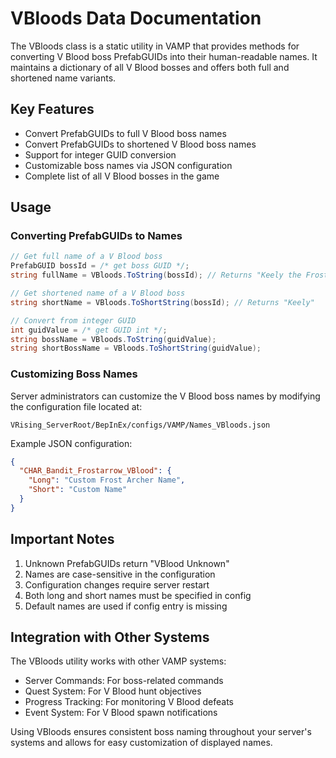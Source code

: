 
# VBloods Data Documentation

The VBloods class is a static utility in VAMP that provides methods for converting V Blood boss PrefabGUIDs into their human-readable names. It maintains a dictionary of all V Blood bosses and offers both full and shortened name variants.

## Key Features

- Convert PrefabGUIDs to full V Blood boss names
- Convert PrefabGUIDs to shortened V Blood boss names
- Support for integer GUID conversion
- Customizable boss names via JSON configuration
- Complete list of all V Blood bosses in the game

## Usage

### Converting PrefabGUIDs to Names
```csharp
// Get full name of a V Blood boss
PrefabGUID bossId = /* get boss GUID */;
string fullName = VBloods.ToString(bossId); // Returns "Keely the Frost Archer"

// Get shortened name of a V Blood boss
string shortName = VBloods.ToShortString(bossId); // Returns "Keely"

// Convert from integer GUID
int guidValue = /* get GUID int */;
string bossName = VBloods.ToString(guidValue);
string shortBossName = VBloods.ToShortString(guidValue);
```

### Customizing Boss Names

Server administrators can customize the V Blood boss names by modifying the configuration file located at:
```
VRising_ServerRoot/BepInEx/configs/VAMP/Names_VBloods.json
```

Example JSON configuration:
```json
{
  "CHAR_Bandit_Frostarrow_VBlood": {
    "Long": "Custom Frost Archer Name",
    "Short": "Custom Name"
  }
}
```

## Important Notes

1. Unknown PrefabGUIDs return "VBlood Unknown"
2. Names are case-sensitive in the configuration
3. Configuration changes require server restart
4. Both long and short names must be specified in config
5. Default names are used if config entry is missing

## Integration with Other Systems

The VBloods utility works with other VAMP systems:

- Server Commands: For boss-related commands
- Quest System: For V Blood hunt objectives
- Progress Tracking: For monitoring V Blood defeats
- Event System: For V Blood spawn notifications

Using VBloods ensures consistent boss naming throughout your server's systems and allows for easy customization of displayed names.
